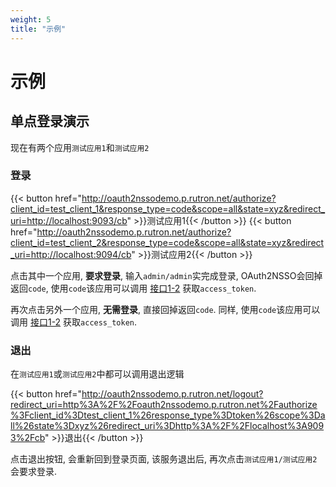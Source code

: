 ```yaml
---
weight: 5
title: "示例"
---
```


# 示例

## 单点登录演示

现在有两个应用`测试应用1`和`测试应用2`

### 登录

{{< button href="http://oauth2nssodemo.p.rutron.net/authorize?client_id=test_client_1&response_type=code&scope=all&state=xyz&redirect_uri=http://localhost:9093/cb" >}}测试应用1{{< /button >}}
{{< button href="http://oauth2nssodemo.p.rutron.net/authorize?client_id=test_client_2&response_type=code&scope=all&state=xyz&redirect_uri=http://localhost:9094/cb" >}}测试应用2{{< /button >}}

点击其中一个应用, **要求登录**, 输入`admin/admin`实完成登录, OAuth2NSSO会回掉返回`code`, 使用`code`该应用可以调用 [接口1-2](/docs/oaut2nsso/apis/) 获取`access_token`.

再次点击另外一个应用, **无需登录**, 直接回掉返回`code`. 同样, 使用`code`该应用可以调用 [接口1-2](/docs/oaut2nsso/apis/) 获取`access_token`.

### 退出

在`测试应用1`或`测试应用2`中都可以调用退出逻辑

{{< button href="http://oauth2nssodemo.p.rutron.net/logout?redirect_uri=http%3A%2F%2Foauth2nssodemo.p.rutron.net%2Fauthorize%3Fclient_id%3Dtest_client_1%26response_type%3Dtoken%26scope%3Dall%26state%3Dxyz%26redirect_uri%3Dhttp%3A%2F%2Flocalhost%3A9093%2Fcb" >}}退出{{< /button >}}

点击退出按钮, 会重新回到登录页面, 该服务退出后, 再次点击`测试应用1/测试应用2`会要求登录.